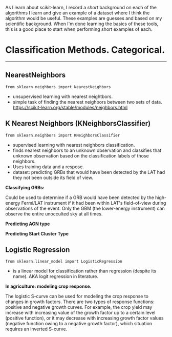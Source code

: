 As I learn about scikit-learn, I record a *short* background on each of the algorithms I learn and give an example of a dataset where I think the algorithm would be useful. These examples are guesses and based on my scientific background. When I'm done learning the basics of these tools, this is a good place to start when performing short examples of each. 


# Classification Methods. Categorical.
---

## NearestNeighbors
`from sklearn.neighbors import NearestNeighbors`
* unsupervised learning with nearest neightbors. 
* simple task of finding the nearest neighbors between two sets of data.
https://scikit-learn.org/stable/modules/neighbors.html


## K Nearest Neighbors (KNeighborsClassifier)
`from sklearn.neighbors import KNeighborsClassifier`
* supervised learning with nearest neighbors classification. 
* finds nearest neighbors to an unknown observation and classifies that unknown observation based on the classification labels of those neighbors. 
* Uses training data and a respose.
* dataset: predicting GRBs that would have been detected by the LAT had they not been outside its field of view. 

__Classifying GRBs:__

Could be used to determine if a GRB would have been detected by the high-energy Fermi/LAT instrument if it had been within LAT's field-of-view during observations of the event. Only the GBM (the lower-energy instrument) can observe the entire unocculted sky at all times. 

__Predicting AGN type__

__Predicting Start Cluster Type__


## Logistic Regression
`from sklearn.linear_model import LogisticRegression`
* is a linear model for classification rather than regression (despite its name). AKA logit regression in literature. 

__In agriculture: modeling crop response.__

The logistic S-curve can be used for modeling the crop response to changes in growth factors. There are two types of response functions: positive and negative growth curves. For example, the crop yield may increase with increasing value of the growth factor up to a certain level (positive function), or it may decrease with increasing growth factor values (negative function owing to a negative growth factor), which situation requires an inverted S-curve.



